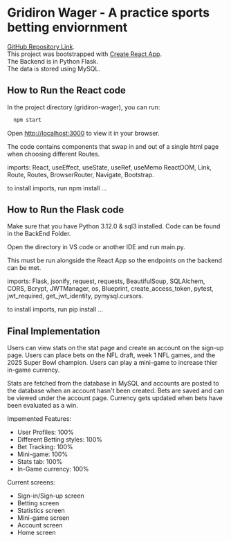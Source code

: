 # Gridiron Wager - A practice sports betting enviornment

[GitHub Repository Link](https://github.com/Tjhewett/Senior-Capstone/tree/master).\
This project was bootstrapped with [Create React App](https://github.com/facebook/create-react-app).\
The Backend is in Python Flask.\
The data is stored using MySQL.

## How to Run the React code

In the project directory (gridiron-wager), you can run:

```bash
  npm start
```

Open [http://localhost:3000](http://localhost:3000) to view it in your browser.

The code contains components that swap in and out of a single html page when choosing different Routes.

imports: React, useEffect, useState, useRef, useMemo ReactDOM, Link, Route, Routes, BrowserRouter, Navigate, Bootstrap.

to install imports, run npm install ...

## How to Run the Flask code 

Make sure that you have Python 3.12.0 & sql3 installed. Code can be found in the BackEnd Folder.

Open the directory in VS code or another IDE and run main.py.

This must be run alongside the React App so the endpoints on the backend can be met.

imports: Flask, jsonify, request, requests, BeautifulSoup, SQLAlchem, CORS, Bcrypt, JWTManager, os, Blueprint, create_access_token, pytest, jwt_required, get_jwt_identity, pymysql.cursors.

to install imports, run pip install ...

## Final Implementation

Users can view stats on the stat page and create an account on the sign-up page. Users can place bets on the NFL draft, week 1 NFL games, and the 2025 Super Bowl champion. Users can play a mini-game to increase thier in-game currency.

Stats are fetched from the database in MySQL and accounts are posted to the database when an account hasn't been created. Bets are saved and can be viewed under the account page. Currency gets updated when bets have been evaluated as a win. 

Impemented Features:
- User Profiles: 100%
- Different Betting styles: 100%
- Bet Tracking: 100%
- Mini-game: 100%
- Stats tab: 100%
- In-Game currency: 100% 

Current screens:
- Sign-in/Sign-up screen
- Betting screen
- Statistics screen
- Mini-game screen
- Account screen 
- Home screen






